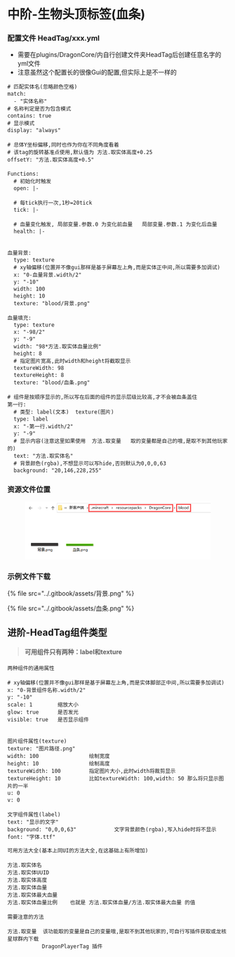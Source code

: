 # 中阶-生物头顶标签(血条)

### 配置文件 HeadTag/xxx.yml

* 需要在plugins/DragonCore/内自行创建文件夹HeadTag后创建任意名字的yml文件
* 注意虽然这个配置长的很像Gui的配置,但实际上是不一样的

```
# 匹配实体名(忽略颜色空格)
match: 
  - "实体名称"
# 名称判定是否为包含模式
contains: true
# 显示模式
display: "always"

# 总体Y坐标偏移,同时也作为你在不同角度看着
# 该tag的旋转基准点使用,默认值为 方法.取实体高度+0.25
offsetY: "方法.取实体高度+0.5"

Functions:
  # 初始化时触发
  open: |-

  # 每tick执行一次,1秒=20tick
  tick: |-
    
  # 血量变化触发, 局部变量.参数.0 为变化前血量   局部变量.参数.1 为变化后血量
  health: |-
    

血量背景:
  type: texture
  # xy轴偏移(位置并不像gui那样是基于屏幕左上角,而是实体正中间,所以需要多加调试)
  x: "0-血量背景.width/2"
  y: "-10"
  width: 100
  height: 10
  texture: "blood/背景.png"
  
血量填充:
  type: texture
  x: "-98/2"
  y: "-9"
  width: "98*方法.取实体血量比例"
  height: 8
  # 指定图片宽高,此时width和height将截取显示
  textureWidth: 98
  textureHeight: 8
  texture: "blood/血条.png"

# 组件是按顺序显示的,所以写在后面的组件的显示层级比较高,才不会被血条盖住
第一行:
  # 类型: label(文本)  texture(图片)
  type: label
  x: "-第一行.width/2"
  y: "-9"
  # 显示内容(注意这里如果使用  方法.取变量   取的变量都是自己的哦,是取不到其他玩家的)
  text: "方法.取实体名"
  # 背景颜色(rgba),不想显示可以写hide,否则默认为0,0,0,63
  background: "20,146,228,255"

```

### 资源文件位置

<figure><img src="../.gitbook/assets/WL(YP@WBL(TR]M&#x60;0_2TW[4L.png" alt=""><figcaption></figcaption></figure>

### 示例文件下载

{% file src="../.gitbook/assets/背景.png" %}

{% file src="../.gitbook/assets/血条.png" %}

## 进阶-HeadTag组件类型

> #### 可用组件只有两种：label和texture

```
两种组件的通用属性

# xy轴偏移(位置并不像gui那样是基于屏幕左上角,而是实体脚部正中间,所以需要多加调试)
x: "0-背景组件名称.width/2"
y: "-10"
scale: 1        缩放大小
glow: true      是否发光
visible: true   是否显示组件


图片组件属性(texture)
texture: "图片路径.png"
width: 100                绘制宽度
height: 10                绘制高度
textureWidth: 100         指定图片大小,此时width将裁剪显示
textureHeight: 10         比如textureWidth: 100,width: 50 那么将只显示图片的一半
u: 0
v: 0

文字组件属性(label)
text: "显示的文字"
background: "0,0,0,63"            文字背景颜色(rgba),写入hide时将不显示
font: "字体.ttf"
```

```
可用方法大全(基本上同UI的方法大全,在这基础上有所增加)

方法.取实体名
方法.取实体UUID
方法.取实体高度
方法.取实体血量
方法.取实体最大血量
方法.取实体血量比例    也就是 方法.取实体血量/方法.取实体最大血量 的值

需要注意的方法

方法.取变量  该功能取的变量是自己的变量哦,是取不到其他玩家的,可自行写插件获取或龙核星球群内下载
           DragonPlayerTag 插件
```

